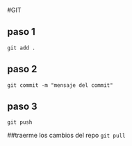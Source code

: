 #GIT
## paso 1
`git add .`

## paso 2
`git commit -m "mensaje del commit"`

## paso 3
`git push`


##traerme los cambios del repo
`git pull`